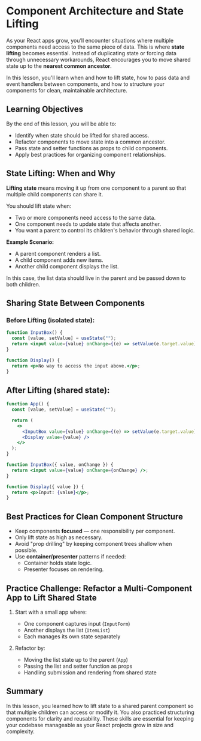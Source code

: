 # Component Architecture and State Lifting

As your React apps grow, you’ll encounter situations where multiple components need access to the same piece of data. This is where **state lifting** becomes essential. Instead of duplicating state or forcing data through unnecessary workarounds, React encourages you to move shared state up to the **nearest common ancestor**.

In this lesson, you'll learn when and how to lift state, how to pass data and event handlers between components, and how to structure your components for clean, maintainable architecture.

## Learning Objectives

By the end of this lesson, you will be able to:

- Identify when state should be lifted for shared access.
- Refactor components to move state into a common ancestor.
- Pass state and setter functions as props to child components.
- Apply best practices for organizing component relationships.

## State Lifting: When and Why

**Lifting state** means moving it up from one component to a parent so that multiple child components can share it.

You should lift state when:

- Two or more components need access to the same data.
- One component needs to update state that affects another.
- You want a parent to control its children's behavior through shared logic.

**Example Scenario:**

- A parent component renders a list.
- A child component adds new items.
- Another child component displays the list.

In this case, the list data should live in the parent and be passed down to both children.

## Sharing State Between Components

### Before Lifting (isolated state):

```jsx
function InputBox() {
  const [value, setValue] = useState("");
  return <input value={value} onChange={(e) => setValue(e.target.value)} />;
}

function Display() {
  return <p>No way to access the input above.</p>;
}
```

## After Lifting (shared state):

```jsx
function App() {
  const [value, setValue] = useState("");

  return (
    <>
      <InputBox value={value} onChange={(e) => setValue(e.target.value)} />
      <Display value={value} />
    </>
  );
}

function InputBox({ value, onChange }) {
  return <input value={value} onChange={onChange} />;
}

function Display({ value }) {
  return <p>Input: {value}</p>;
}
```

## Best Practices for Clean Component Structure

- Keep components **focused** — one responsibility per component.
- Only lift state as high as necessary.
- Avoid "prop drilling" by keeping component trees shallow when possible.
- Use **container/presenter** patterns if needed:
  - Container holds state logic.
  - Presenter focuses on rendering.

## Practice Challenge: Refactor a Multi-Component App to Lift Shared State

1. Start with a small app where:

   - One component captures input (`InputForm`)
   - Another displays the list (`ItemList`)
   - Each manages its own state separately

2. Refactor by:
   - Moving the list state up to the parent (`App`)
   - Passing the list and setter function as props
   - Handling submission and rendering from shared state

## Summary

In this lesson, you learned how to lift state to a shared parent component so that multiple children can access or modify it. You also practiced structuring components for clarity and reusability. These skills are essential for keeping your codebase manageable as your React projects grow in size and complexity.
